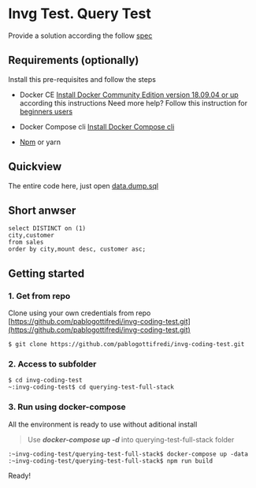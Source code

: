 # Invg Test. Query Test

Provide a solution according the follow  [spec](https://github.com/pablogottifredi/invg-coding-test/blob/master/spec-querying-test-full-stack.md)

## Requirements (optionally)

Install this pre-requisites and follow the steps

-   Docker CE  [Install Docker Community Edition version 18.09.04 or up](https://docs.docker.com/install/linux/docker-ce/ubuntu/)  according this instructions Need more help? Follow this instruction for  [beginners users](https://github.com/pablogottifredi/invg-coding-test/blob/master/docker-beginner-install.md)
    
-   Docker Compose cli  [Install Docker Compose cli](https://docs.docker.com/compose/install/)

-   [Npm](https://www.npmjs.com/get-npm) or yarn

## Quickview
The entire code here, just open [data.dump.sql](https://github.com/pablogottifredi/invg-coding-test/blob/master/querying-test-full-stack/data/data.dump.sql)

## Short anwser
``` 
select DISTINCT on (1)
city,customer
from sales
order by city,mount desc, customer asc;
``` 


## Getting started

### 1. Get from repo
Clone using your own credentials from repo  [https://github.com/pablogottifredi/invg-coding-test.git](https://github.com/pablogottifredi/invg-coding-test.git)

```
$ git clone https://github.com/pablogottifredi/invg-coding-test.git

```

### 2. Access to subfolder

```
$ cd invg-coding-test
~:invg-coding-test$ cd querying-test-full-stack

```

### 3. Run using docker-compose

All the environment is ready to use without aditional install

> Use  _**docker-compose up -d**_  into querying-test-full-stack folder

```
:~invg-coding-test/querying-test-full-stack$ docker-compose up -data
:~invg-coding-test/querying-test-full-stack$ npm run build 

```

Ready!